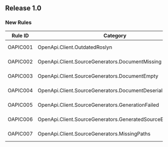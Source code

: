 ## Release 1.0

### New Rules

Rule ID | Category | Severity | Notes
--------|----------|----------|-------
| OAPIC001 | OpenApi.Client.OutdatedRoslyn                                 | Error    | See [OAPIC001 Documentation](https://github.com/lepoco/openapi.client/blob/main/documentation/OAPIC001.md) |
| OAPIC002 | OpenApi.Client.SourceGenerators.DocumentMissing               | Error    | See [OAPIC002 Documentation](https://github.com/lepoco/openapi.client/blob/main/documentation/OAPIC002.md) |
| OAPIC003 | OpenApi.Client.SourceGenerators.DocumentEmpty                 | Error    | See [OAPIC003 Documentation](https://github.com/lepoco/openapi.client/blob/main/documentation/OAPIC003.md) |
| OAPIC004 | OpenApi.Client.SourceGenerators.DocumentDeserializationFailed | Error    | See [OAPIC004 Documentation](https://github.com/lepoco/openapi.client/blob/main/documentation/OAPIC004.md) |
| OAPIC005 | OpenApi.Client.SourceGenerators.GenerationFailed              | Error    | See [OAPIC005 Documentation](https://github.com/lepoco/openapi.client/blob/main/documentation/OAPIC005.md) |
| OAPIC006 | OpenApi.Client.SourceGenerators.GeneratedSourceEmpty          | Error    | See [OAPIC006 Documentation](https://github.com/lepoco/openapi.client/blob/main/documentation/OAPIC006.md) |
| OAPIC007 | OpenApi.Client.SourceGenerators.MissingPaths                  | Error    | See [OAPIC007 Documentation](https://github.com/lepoco/openapi.client/blob/main/documentation/OAPIC007.md) |
